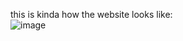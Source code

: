 this is kinda how the website looks like:<br>
![image](https://github.com/saofi10/Minecraft-product-landing-page/assets/129125993/2e9b7b0e-aee8-42df-9247-37dd20569ad9)
